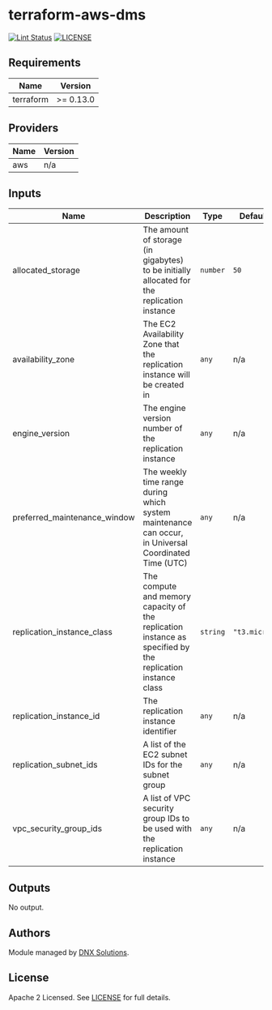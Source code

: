 # terraform-aws-dms

[![Lint Status](https://github.com/DNXLabs/terraform-aws-rds/workflows/Lint/badge.svg)](https://github.com/DNXLabs/terraform-aws-rds/actions)
[![LICENSE](https://img.shields.io/github/license/DNXLabs/terraform-aws-rds)](https://github.com/DNXLabs/terraform-aws-rds/blob/master/LICENSE)

<!--- BEGIN_TF_DOCS --->

## Requirements

| Name | Version |
|------|---------|
| terraform | >= 0.13.0 |

## Providers

| Name | Version |
|------|---------|
| aws | n/a |

## Inputs

| Name | Description | Type | Default | Required |
|------|-------------|------|---------|:--------:|
| allocated\_storage | The amount of storage (in gigabytes) to be initially allocated for the replication instance | `number` | `50` | no |
| availability\_zone | The EC2 Availability Zone that the replication instance will be created in | `any` | n/a | yes |
| engine\_version | The engine version number of the replication instance | `any` | n/a | yes |
| preferred\_maintenance\_window | The weekly time range during which system maintenance can occur, in Universal Coordinated Time (UTC) | `any` | n/a | yes |
| replication\_instance\_class | The compute and memory capacity of the replication instance as specified by the replication instance class | `string` | `"t3.micro"` | no |
| replication\_instance\_id | The replication instance identifier | `any` | n/a | yes |
| replication\_subnet\_ids | A list of the EC2 subnet IDs for the subnet group | `any` | n/a | yes |
| vpc\_security\_group\_ids | A list of VPC security group IDs to be used with the replication instance | `any` | n/a | yes |

## Outputs

No output.

<!--- END_TF_DOCS --->

## Authors

Module managed by [DNX Solutions](https://github.com/DNXLabs).

## License

Apache 2 Licensed. See [LICENSE](https://github.com/DNXLabs/terraform-aws-template/blob/master/LICENSE) for full details.